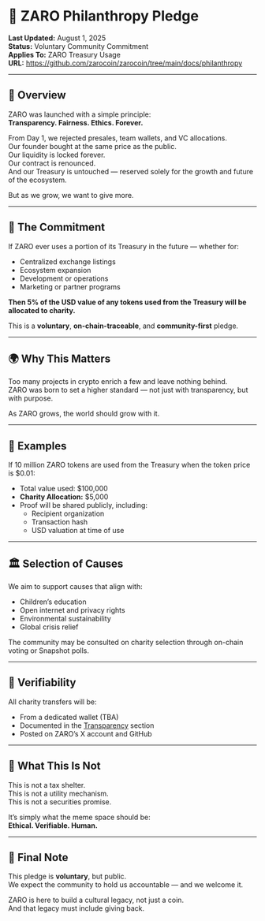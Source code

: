 # 🤝 ZARO Philanthropy Pledge

**Last Updated:** August 1, 2025  
**Status:** Voluntary Community Commitment  
**Applies To:** ZARO Treasury Usage  
**URL:** https://github.com/zarocoin/zarocoin/tree/main/docs/philanthropy

---

## 📜 Overview

ZARO was launched with a simple principle:  
**Transparency. Fairness. Ethics. Forever.**

From Day 1, we rejected presales, team wallets, and VC allocations.  
Our founder bought at the same price as the public.  
Our liquidity is locked forever.  
Our contract is renounced.  
And our Treasury is untouched — reserved solely for the growth and future of the ecosystem.

But as we grow, we want to give more.

---

## 🎯 The Commitment

If ZARO ever uses a portion of its Treasury in the future — whether for:

- Centralized exchange listings  
- Ecosystem expansion  
- Development or operations  
- Marketing or partner programs  

**Then 5% of the USD value of any tokens used from the Treasury will be allocated to charity.**

This is a **voluntary**, **on-chain-traceable**, and **community-first** pledge.

---

## 🌍 Why This Matters

Too many projects in crypto enrich a few and leave nothing behind.  
ZARO was born to set a higher standard — not just with transparency, but with purpose.

As ZARO grows, the world should grow with it.

---

## 🧾 Examples

If 10 million ZARO tokens are used from the Treasury when the token price is $0.01:

- Total value used: $100,000  
- **Charity Allocation:** $5,000  
- Proof will be shared publicly, including:
  - Recipient organization
  - Transaction hash
  - USD valuation at time of use

---

## 🏛️ Selection of Causes

We aim to support causes that align with:
- Children’s education  
- Open internet and privacy rights  
- Environmental sustainability  
- Global crisis relief

The community may be consulted on charity selection through on-chain voting or Snapshot polls.

---

## 🔗 Verifiability

All charity transfers will be:
- From a dedicated wallet (TBA)  
- Documented in the [Transparency](https://github.com/zarocoin/zarocoin/tree/main/docs/transparency) section  
- Posted on ZARO’s X account and GitHub

---

## 🚫 What This Is Not

This is not a tax shelter.  
This is not a utility mechanism.  
This is not a securities promise.

It’s simply what the meme space should be:  
**Ethical. Verifiable. Human.**

---

## 📣 Final Note

This pledge is **voluntary**, but public.  
We expect the community to hold us accountable — and we welcome it.

ZARO is here to build a cultural legacy, not just a coin.  
And that legacy must include giving back.
